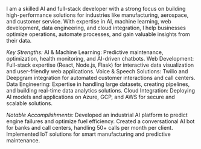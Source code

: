 I am a skilled AI and full-stack developer with a strong focus on building high-performance solutions for industries like manufacturing, aerospace, and customer service. With expertise in AI, machine learning, web development, data engineering, and cloud integration, I help businesses optimize operations, automate processes, and gain valuable insights from their data.

*Key Strengths:*
AI & Machine Learning: Predictive maintenance, optimization, health monitoring, and AI-driven chatbots.
Web Development: Full-stack expertise (React, Node.js, Flask) for interactive data visualization and user-friendly web applications.
Voice & Speech Solutions: Twilio and Deepgram integration for automated customer interactions and call centers.
Data Engineering: Expertise in handling large datasets, creating pipelines, and building real-time data analytics solutions.
Cloud Integration: Deploying AI models and applications on Azure, GCP, and AWS for secure and scalable solutions.

*Notable Accomplishments:*
Developed an industrial AI platform to predict engine failures and optimize fuel efficiency.
Created a conversational AI bot for banks and call centers, handling 50+ calls per month per client.
Implemented IoT solutions for smart manufacturing and predictive maintenance.
